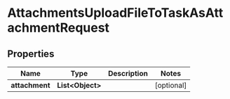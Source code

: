 

# AttachmentsUploadFileToTaskAsAttachmentRequest


## Properties

| Name | Type | Description | Notes |
|------------ | ------------- | ------------- | -------------|
|**attachment** | **List&lt;Object&gt;** |  |  [optional] |



